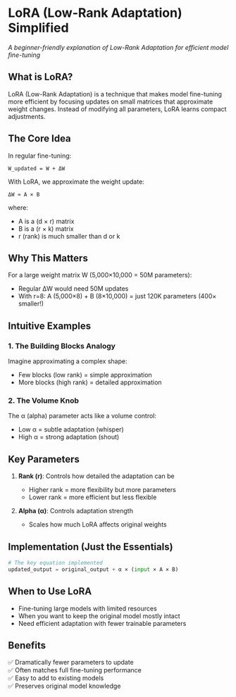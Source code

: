 # LoRA (Low-Rank Adaptation) Simplified

*A beginner-friendly explanation of Low-Rank Adaptation for efficient model fine-tuning*

## What is LoRA?

LoRA (Low-Rank Adaptation) is a technique that makes model fine-tuning more efficient by focusing updates on small matrices that approximate weight changes. Instead of modifying all parameters, LoRA learns compact adjustments.

## The Core Idea

In regular fine-tuning:
```
W_updated = W + ΔW
```

With LoRA, we approximate the weight update:
```
ΔW ≈ A × B
```
where:
- A is a (d × r) matrix
- B is a (r × k) matrix
- r (rank) is much smaller than d or k

## Why This Matters

For a large weight matrix W (5,000×10,000 = 50M parameters):
- Regular ΔW would need 50M updates
- With r=8: A (5,000×8) + B (8×10,000) = just 120K parameters (400× smaller!)

## Intuitive Examples

### 1. The Building Blocks Analogy
Imagine approximating a complex shape:
- Few blocks (low rank) = simple approximation
- More blocks (high rank) = detailed approximation

### 2. The Volume Knob
The α (alpha) parameter acts like a volume control:
- Low α = subtle adaptation (whisper)
- High α = strong adaptation (shout)

## Key Parameters

1. **Rank (r)**: Controls how detailed the adaptation can be
   - Higher rank = more flexibility but more parameters
   - Lower rank = more efficient but less flexible

2. **Alpha (α)**: Controls adaptation strength
   - Scales how much LoRA affects original weights

## Implementation (Just the Essentials)

```python
# The key equation implemented
updated_output = original_output + α × (input × A × B)
```

## When to Use LoRA

- Fine-tuning large models with limited resources
- When you want to keep the original model mostly intact
- Need efficient adaptation with fewer trainable parameters

## Benefits

✅ Dramatically fewer parameters to update  
✅ Often matches full fine-tuning performance  
✅ Easy to add to existing models  
✅ Preserves original model knowledge
